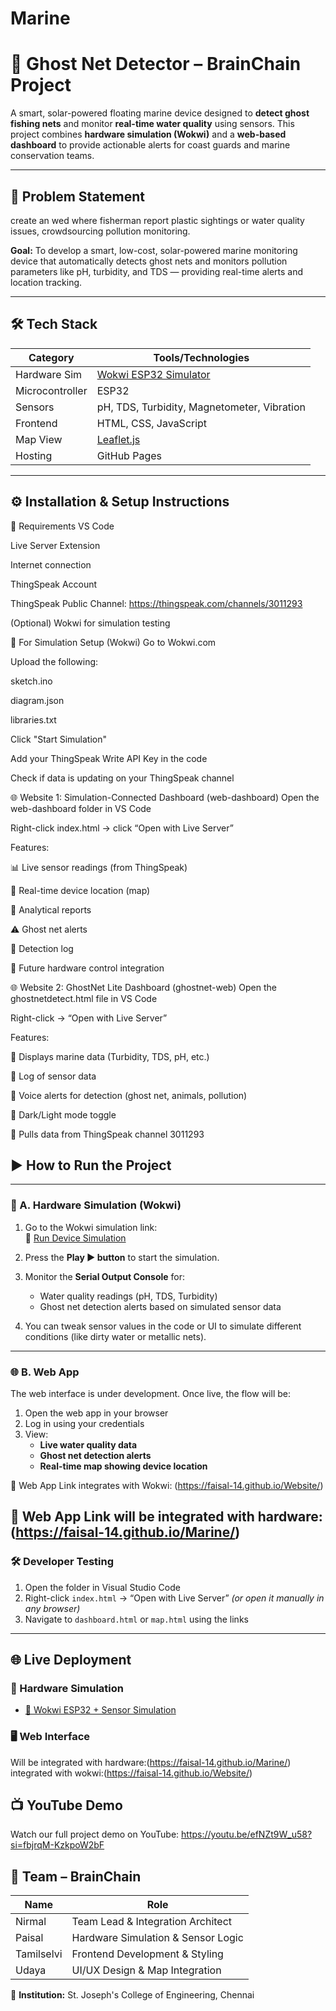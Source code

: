 # Marine
# 🌊 Ghost Net Detector – BrainChain Project

A smart, solar-powered floating marine device designed to **detect ghost fishing nets** and monitor **real-time water quality** using sensors. This project combines **hardware simulation (Wokwi)** and a **web-based dashboard** to provide actionable alerts for coast guards and marine conservation teams.

---

## 🧩 Problem Statement
create an wed where fisherman report plastic sightings or water quality issues, crowdsourcing pollution monitoring.


**Goal:** To develop a smart, low-cost, solar-powered marine monitoring device that automatically detects ghost nets and monitors pollution parameters like pH, turbidity, and TDS — providing real-time alerts and location tracking.

---

## 🛠️ Tech Stack

| Category       | Tools/Technologies                              |
|----------------|-------------------------------------------------|
| Hardware Sim   | [Wokwi ESP32 Simulator](https://wokwi.com)      |
| Microcontroller| ESP32                                           |
| Sensors        | pH, TDS, Turbidity, Magnetometer, Vibration     |
| Frontend       | HTML, CSS, JavaScript                           |
| Map View       | [Leaflet.js](https://leafletjs.com)             |
| Hosting        | GitHub Pages                                    |

---

## ⚙️ Installation & Setup Instructions
🧪 Requirements
VS Code

Live Server Extension

Internet connection

ThingSpeak Account

ThingSpeak Public Channel: https://thingspeak.com/channels/3011293

(Optional) Wokwi for simulation testing

🔌 For Simulation Setup (Wokwi)
Go to Wokwi.com

Upload the following:

sketch.ino

diagram.json

libraries.txt

Click "Start Simulation"

Add your ThingSpeak Write API Key in the code

Check if data is updating on your ThingSpeak channel

🌐 Website 1: Simulation-Connected Dashboard (web-dashboard)
Open the web-dashboard folder in VS Code

Right-click index.html → click “Open with Live Server”

Features:

📊 Live sensor readings (from ThingSpeak)

📍 Real-time device location (map)

🧠 Analytical reports

⚠️ Ghost net alerts

📝 Detection log

🔧 Future hardware control integration

🌐 Website 2: GhostNet Lite Dashboard (ghostnet-web)
Open the ghostnetdetect.html file in VS Code

Right-click → “Open with Live Server”

Features:

🌊 Displays marine data (Turbidity, TDS, pH, etc.)

🧾 Log of sensor data

📣 Voice alerts for detection (ghost net, animals, pollution)

🌙 Dark/Light mode toggle

📡 Pulls data from ThingSpeak channel 3011293








## ▶️ How to Run the Project

---

### 🧪 A. Hardware Simulation (Wokwi)

1. Go to the Wokwi simulation link:  
   🔗 [Run Device Simulation](https://wokwi.com/projects/436428149476432897)

2. Press the **Play ▶️ button** to start the simulation.

3. Monitor the **Serial Output Console** for:
   - Water quality readings (pH, TDS, Turbidity)
   - Ghost net detection alerts based on simulated sensor data

4. You can tweak sensor values in the code or UI to simulate different conditions (like dirty water or metallic nets).

---

### 🌐 B. Web App

The web interface is under development. Once live, the flow will be:

1. Open the web app in your browser
2. Log in using your credentials
3. View:
   - **Live water quality data**
   - **Ghost net detection alerts**
   - **Real-time map showing device location**

🔗 Web App Link integrates with Wokwi: 
(https://faisal-14.github.io/Website/)


🔗 Web App Link will be integrated with hardware:
(https://faisal-14.github.io/Marine/)
---

### 🛠️ Developer Testing 


1. Open the folder in Visual Studio Code
2. Right-click `index.html` → “Open with Live Server” *(or open it manually in any browser)*
3. Navigate to `dashboard.html` or `map.html` using the links

---

## 🌐 Live Deployment

### 🔌 Hardware Simulation
- [🔗 Wokwi ESP32 + Sensor Simulation](https://wokwi.com/projects/436428149476432897)

### 🖥️ Web Interface
Will be integrated with hardware:(https://faisal-14.github.io/Marine/)
integrated with wokwi:(https://faisal-14.github.io/Website/)


## 📺 YouTube Demo

Watch our full project demo on YouTube:
https://youtu.be/efNZt9W_u58?si=fbjrqM-KzkpoW2bF



## 👥 Team – BrainChain

| Name        | Role                                 |
|-------------|--------------------------------------|
| Nirmal      | Team Lead & Integration Architect    |
| Paisal      | Hardware Simulation & Sensor Logic   |
| Tamilselvi  | Frontend Development & Styling       |
| Udaya       | UI/UX Design & Map Integration       |

📍 **Institution:** St. Joseph's College of Engineering, Chennai